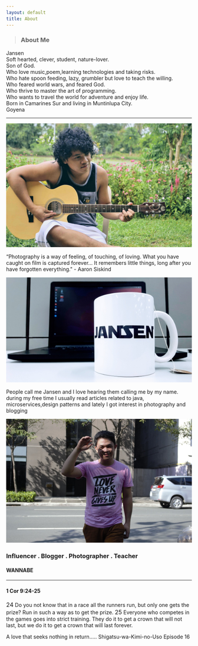 ```yaml
---
layout: default
title: About
---
```





<div class="container section">

<blockquote>
    <h3 class="grey-text text-darken-2">About Me</h3>
</blockquote>

<div class="center-align">
    <p class="flow-text grey-text text-darken-2">
        Jansen<br>
        Soft hearted, clever, student, nature-lover.<br>
        Son of God.<br>
        Who love music,poem,learning technologies and taking risks.<br>
        Who hate spoon feeding, lazy, grumbler but love to teach the willing.<br>
        Who feared world wars, and feared God.<br>
        Who thrive to master the art of programming.<br>
        Who wants to travel the world for adventure and enjoy life.<br>
        Born in Camarines Sur and living in Muntinlupa City.	<br>
        Goyena<br>
    </p>
</div>
<hr>

<div class="row">
    <div class="col s12 m6">
        <div class="card">
            <div class="card-image">
                <img src="assets/img/home_bg.jpeg">
            </div>
            <div class="card-content">
                <p>“Photography is a way of feeling, of touching, of loving. What you have caught on film is captured forever… It remembers little things, long after you have forgotten everything." - Aaron Siskind</p>
            </div>
        </div>
    </div>
    <div class="col s12 m6">
        <div class="col s12">
            <div class="card">
                <div class="card-image">
                    <img alt="A white cup with tag name Jansen" class="responsive-img" src="/assets/img/about/optimized_cup.jpg">
                </div>
                <div class="card-content">
                    <p>People call me Jansen and I love hearing them calling me by my name. during my free time I usually read articles related to java, microservices,design patterns and lately I got interest in photography and blogging</p>
                </div>
            </div>
        </div>
    </div>
</div>



<div class="parallax-container">
    <div class="parallax"><img src="/assets/img/about/love_jsg.jpg"></div>
</div>

<div class="container center">
    <h3>Influencer . Blogger . Photographer . Teacher</h3>
    <h4>WANNABE</h4>
</div>
<hr>
<div class="container flow-text grey-text text-darken-3 center">
    <h4>1 Cor 9:24-25</h4>
    <p >
        <span style="font-size:1rem">24</span> Do you not know that in a race all the runners run, but only one gets the prize? Run in such a way as to get the prize. <span style="font-size:1rem">25</span> Everyone who competes in the games goes into strict training. They do it to get a crown that will not last, but we do it to get a crown that will last forever.
    </p>
</div>


<div class="container row">
    <div class="col s12 m6">
        <div class="col s12">
            <div class="card">
                <div class="card-content">
                    <p>A love that seeks nothing in return..... Shigatsu-wa-Kimi-no-Uso Episode 16</p>
                </div>
            </div>
        </div>
    </div>
</div>

</div>



